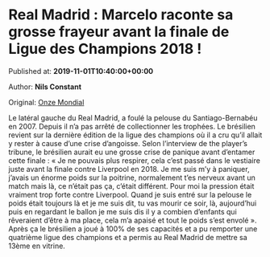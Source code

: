 
# Real Madrid : Marcelo raconte sa grosse frayeur avant la finale de Ligue des Champions 2018 !

Published at: **2019-11-01T10:40:00+00:00**

Author: **Nils Constant**

Original: [Onze Mondial](http://www.onzemondial.com/liga/2019-2020/real-madrid-marcelo-raconte-sa-grosse-frayeur-avant-la-finale-de-ligue-des-champions-2018-201383)

Le latéral gauche du Real Madrid, a foulé la pelouse du Santiago-Bernabéu en 2007. Depuis il n’a pas arrêté de collectionner les trophées. Le brésilien revient sur la dernière édition de la ligue des champions où il a cru qu’il allait y rester à cause d’une crise d’angoisse.
Selon l’interview de the player’s tribune, le brésilien aurait eu une grosse crise de panique avant d’entamer cette finale :
« Je ne pouvais plus respirer, cela c’est passé dans le vestiaire juste avant la finale contre Liverpool en 2018. Je me suis m’y à paniquer, j’avais un énorme poids sur la poitrine, normalement t’es nerveux avant un match mais là, ce n’était pas ça, c’était différent.
Pour moi la pression était vraiment trop forte contre Liverpool. Quand je suis entré sur la pelouse le poids était toujours là et je me suis dit, tu vas mourir ce soir, là, aujourd’hui puis en regardant le ballon je me suis dis il y a combien d’enfants qui rêveraient d’être à ma place, cela m’a apaisé et tout le poids s’est envolé ».
Après ça le brésilien a joué à 100% de ses capacités et a pu remporter une quatrième ligue des champions et a permis au Real Madrid de mettre sa 13ème en vitrine.

